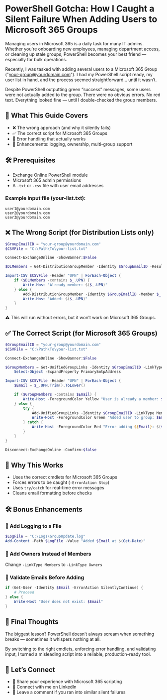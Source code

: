 # PowerShell Gotcha: How I Caught a Silent Failure When Adding Users to Microsoft 365 Groups

Managing users in Microsoft 365 is a daily task for many IT admins. Whether you're onboarding new employees, managing department access, or cleaning up stale groups, PowerShell becomes your best friend — especially for bulk operations.

Recently, I was tasked with adding several users to a Microsoft 365 Group ("your-group@yourdomain.com"). I had my PowerShell script ready, my user list in hand, and the process seemed straightforward… until it wasn’t.

Despite PowerShell outputting green “success” messages, some users were not actually added to the group. There were no obvious errors. No red text. Everything looked fine — until I double-checked the group members.

## 🧭 What This Guide Covers

- ❌ The wrong approach (and why it silently fails)
- ✅ The correct script for Microsoft 365 Groups
- 🧠 Error handling that actually works
- 🚀 Enhancements: logging, ownership, multi-group support

## 🛠️ Prerequisites

- Exchange Online PowerShell module
- Microsoft 365 admin permissions
- A `.txt` or `.csv` file with user email addresses

### Example input file (your-list.txt):

```
user1@yourdomain.com
user2@yourdomain.com
user3@yourdomain.com
```

## ❌ The Wrong Script (for Distribution Lists only)

```powershell
$GroupEmailID = "your-group@yourdomain.com"
$CSVFile = "C:\Path\To\your-list.txt"

Connect-ExchangeOnline -ShowBanner:$False

$DLMembers = Get-DistributionGroupMember -Identity $GroupEmailID -ResultSize Unlimited | Select -ExpandProperty PrimarySmtpAddress

Import-CSV $CSVFile -Header "UPN" | ForEach-Object {
    if ($DLMembers -contains $_.UPN) {
        Write-Host "Already member: $($_.UPN)"
    } else {
        Add-DistributionGroupMember -Identity $GroupEmailID -Member $_.UPN
        Write-Host "Added: $($_.UPN)"
    }
}
```

⚠️ This will run without errors, but it won’t work on Microsoft 365 Groups.

## ✅ The Correct Script (for Microsoft 365 Groups)

```powershell
$GroupEmailID = "your-group@yourdomain.com"
$CSVFile = "C:\Path\To\your-list.txt"

Connect-ExchangeOnline -ShowBanner:$False

$GroupMembers = Get-UnifiedGroupLinks -Identity $GroupEmailID -LinkType Members |
    Select-Object -ExpandProperty PrimarySmtpAddress

Import-CSV $CSVFile -Header "UPN" | ForEach-Object {
    $Email = $_.UPN.Trim().ToLower()

    if ($GroupMembers -contains $Email) {
        Write-Host -ForegroundColor Yellow "User is already a member: $Email"
    } else {
        try {
            Add-UnifiedGroupLinks -Identity $GroupEmailID -LinkType Members -Links $Email -ErrorAction Stop
            Write-Host -ForegroundColor Green "Added user to group: $Email"
        } catch {
            Write-Host -ForegroundColor Red "Error adding ${Email}: $($_.Exception.Message)"
        }
    }
}

Disconnect-ExchangeOnline -Confirm:$false
```

## 🧠 Why This Works

- Uses the correct cmdlets for Microsoft 365 Groups
- Forces errors to be caught (`-ErrorAction Stop`)
- Uses `try/catch` for real-time error messages
- Cleans email formatting before checks

## 🛠️ Bonus Enhancements

### 🔹 Add Logging to a File
```powershell
$LogFile = "C:\Logs\GroupUpdate.log"
Add-Content -Path $LogFile -Value "Added $Email at $(Get-Date)"
```

### 🔹 Add Owners Instead of Members
Change `-LinkType Members` to `-LinkType Owners`

### 🔹 Validate Emails Before Adding
```powershell
if (Get-User -Identity $Email -ErrorAction SilentlyContinue) {
    # Proceed
} else {
    Write-Host "User does not exist: $Email"
}
```

## 🎯 Final Thoughts

The biggest lesson? PowerShell doesn’t always scream when something breaks — sometimes it whispers nothing at all.

By switching to the right cmdlets, enforcing error handling, and validating input, I turned a misleading script into a reliable, production-ready tool.

## 📣 Let’s Connect

- 🧵 Share your experience with Microsoft 365 scripting
- 🤝 Connect with me on LinkedIn
- 💬 Leave a comment if you ran into similar silent failures